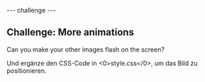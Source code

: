 \--- challenge \---

## Challenge: More animations

Can you make your other images flash on the screen?

Und ergänze den CSS-Code in <0>style.css</0>, um das Bild zu positionieren.